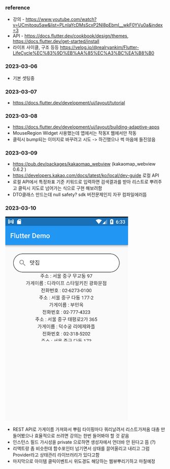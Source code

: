 ### reference
- 강의 - https://www.youtube.com/watch?v=UCmjtoqu5aw&list=PLnIaYcDMsScxP2Nl8pEbmI__wkF0YVu0a&index=3 
- API - https://docs.flutter.dev/cookbook/design/themes, https://docs.flutter.dev/get-started/install
- 라이프 사이클, 구조 등등 https://velog.io/@realryankim/Flutter-LifeCycle%EC%83%9D%EB%AA%85%EC%A3%BC%EA%B8%B0

### 2023-03-06
- 기본 셋팅중

### 2023-03-07
- https://docs.flutter.dev/development/ui/layout/tutorial

### 2023-03-08
- https://docs.flutter.dev/development/ui/layout/building-adaptive-apps
- MouseRegion Widget 사용했는데 앱에서는 작동X 웹에서만 작동
- 클릭시 bump되는 이미지로 바꾸려고 시도 -> 하긴했으나 썩 마음에 들진않음

### 2023-03-09
- https://pub.dev/packages/kakaomap_webview (kakaomap_webview 0.6.2 )
- https://developers.kakao.com/docs/latest/ko/local/dev-guide 로컬 API
- 로컬 API에서 특정좌표 기준 키워드로 입력하면 검색결과를 받아 리스트로 뿌려주고 클릭시 지도로 넘어가는 식으로 구현 해보려함
- DTO클래스 만드는데 null safety? sdk 버전문제인지 자꾸 컴파일에러뜸

### 2023-03-10
![러프](./images/restapi.png)
- REST API로 가게이름 가져와서 뿌림 타이핑마다 쿼리날려서 리스트가져옴 대충 만들어봤으나 효율적으로 쓰려면 강의는 한번 들어봐야 할 것 같음 
- 인스턴스 필드 가시성을 private 으로하면 생성자에서 언더바 안 된다고 뜸 (?)
- 리액트랑 좀 비슷한데 함수포인터 넘기면서 상태를 끌어올리고 내리고 그럼 Provider라고 상태관리 라이브러리가 있다고함
- 마지막으로 아이템 클릭이벤트시 위도경도 해당하는 웹뷰뿌리기하고 마칠예정